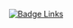 
<div align = center>

[![Badge Links]][Links]

</div>


[Badge Links]: https://img.shields.io/badge/Links-00B2FF?style=for-the-badge

[Links]: https://github.com/MarkedDown/Links
